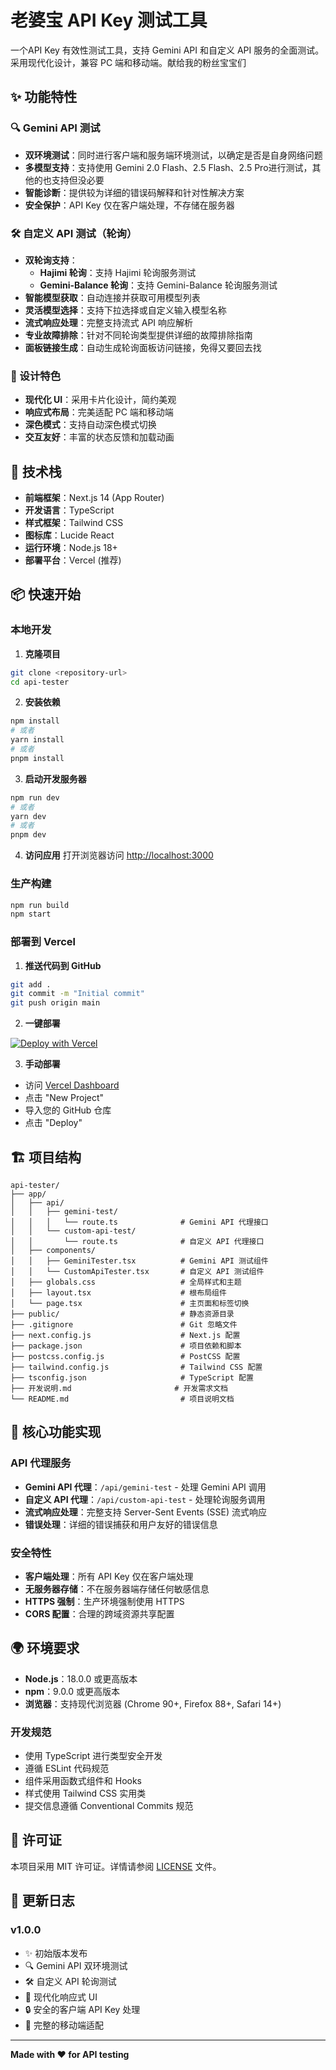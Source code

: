 # 老婆宝 API Key 测试工具

一个API Key 有效性测试工具，支持 Gemini API 和自定义 API 服务的全面测试。采用现代化设计，兼容 PC 端和移动端。献给我的粉丝宝宝们

## ✨ 功能特性

### 🔍 Gemini API 测试
- **双环境测试**：同时进行客户端和服务端环境测试，以确定是否是自身网络问题
- **多模型支持**：支持使用 Gemini 2.0 Flash、2.5 Flash、2.5 Pro进行测试，其他的也支持但没必要
- **智能诊断**：提供较为详细的错误码解释和针对性解决方案
- **安全保护**：API Key 仅在客户端处理，不存储在服务器

### 🛠️ 自定义 API 测试（轮询）
- **双轮询支持**：
  - **Hajimi 轮询**：支持 Hajimi 轮询服务测试
  - **Gemini-Balance 轮询**：支持 Gemini-Balance 轮询服务测试
- **智能模型获取**：自动连接并获取可用模型列表
- **灵活模型选择**：支持下拉选择或自定义输入模型名称
- **流式响应处理**：完整支持流式 API 响应解析
- **专业故障排除**：针对不同轮询类型提供详细的故障排除指南
- **面板链接生成**：自动生成轮询面板访问链接，免得又要回去找

### 🎨 设计特色
- **现代化 UI**：采用卡片化设计，简约美观
- **响应式布局**：完美适配 PC 端和移动端
- **深色模式**：支持自动深色模式切换
- **交互友好**：丰富的状态反馈和加载动画

## 🚀 技术栈

- **前端框架**：Next.js 14 (App Router)
- **开发语言**：TypeScript
- **样式框架**：Tailwind CSS
- **图标库**：Lucide React
- **运行环境**：Node.js 18+
- **部署平台**：Vercel (推荐)

## 📦 快速开始

### 本地开发

1. **克隆项目**
```bash
git clone <repository-url>
cd api-tester
```

2. **安装依赖**
```bash
npm install
# 或者
yarn install
# 或者
pnpm install
```

3. **启动开发服务器**
```bash
npm run dev
# 或者
yarn dev
# 或者
pnpm dev
```

4. **访问应用**
打开浏览器访问 [http://localhost:3000](http://localhost:3000)

### 生产构建

```bash
npm run build
npm start
```

### 部署到 Vercel

1. **推送代码到 GitHub**
```bash
git add .
git commit -m "Initial commit"
git push origin main
```

2. **一键部署**
   
[![Deploy with Vercel](https://vercel.com/button)](https://vercel.com/new/clone?repository-url=https://github.com/your-username/api-tester)

3. **手动部署**
- 访问 [Vercel Dashboard](https://vercel.com/dashboard)
- 点击 "New Project"
- 导入您的 GitHub 仓库
- 点击 "Deploy"


## 🏗️ 项目结构

```
api-tester/
├── app/
│   ├── api/
│   │   ├── gemini-test/
│   │   │   └── route.ts              # Gemini API 代理接口
│   │   └── custom-api-test/
│   │       └── route.ts              # 自定义 API 代理接口
│   ├── components/
│   │   ├── GeminiTester.tsx          # Gemini API 测试组件
│   │   └── CustomApiTester.tsx       # 自定义 API 测试组件
│   ├── globals.css                   # 全局样式和主题
│   ├── layout.tsx                    # 根布局组件
│   └── page.tsx                      # 主页面和标签切换
├── public/                           # 静态资源目录
├── .gitignore                        # Git 忽略文件
├── next.config.js                    # Next.js 配置
├── package.json                      # 项目依赖和脚本
├── postcss.config.js                 # PostCSS 配置
├── tailwind.config.js                # Tailwind CSS 配置
├── tsconfig.json                     # TypeScript 配置
├── 开发说明.md                       # 开发需求文档
└── README.md                         # 项目说明文档
```

## 🔧 核心功能实现

### API 代理服务
- **Gemini API 代理**：`/api/gemini-test` - 处理 Gemini API 调用
- **自定义 API 代理**：`/api/custom-api-test` - 处理轮询服务调用
- **流式响应处理**：完整支持 Server-Sent Events (SSE) 流式响应
- **错误处理**：详细的错误捕获和用户友好的错误信息

### 安全特性
- **客户端处理**：所有 API Key 仅在客户端处理
- **无服务器存储**：不在服务器端存储任何敏感信息
- **HTTPS 强制**：生产环境强制使用 HTTPS
- **CORS 配置**：合理的跨域资源共享配置


## 🌍 环境要求

- **Node.js**：18.0.0 或更高版本
- **npm**：9.0.0 或更高版本
- **浏览器**：支持现代浏览器 (Chrome 90+, Firefox 88+, Safari 14+)


### 开发规范
- 使用 TypeScript 进行类型安全开发
- 遵循 ESLint 代码规范
- 组件采用函数式组件和 Hooks
- 样式使用 Tailwind CSS 实用类
- 提交信息遵循 Conventional Commits 规范

## 📄 许可证

本项目采用 MIT 许可证。详情请参阅 [LICENSE](LICENSE) 文件。


## 🔄 更新日志

### v1.0.0
- ✨ 初始版本发布
- 🔍 Gemini API 双环境测试
- 🛠️ 自定义 API 轮询测试
- 🎨 现代化响应式 UI
- 🔒 安全的客户端 API Key 处理
- 📱 完整的移动端适配

---

**Made with ❤️ for API testing**
